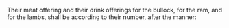 Their meat offering and their drink offerings for the bullock, for the ram, and for the lambs, shall be according to their number, after the manner:
